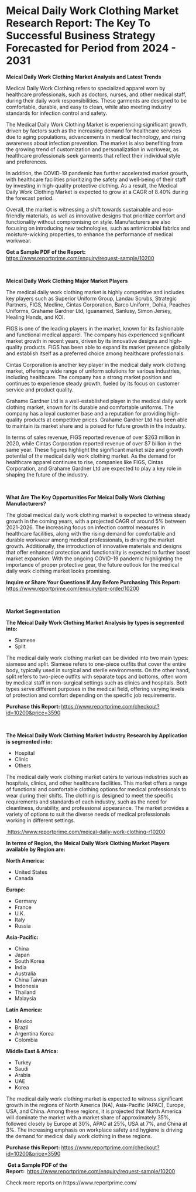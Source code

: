 <p><h1>Meical Daily Work Clothing Market Research Report: The Key To Successful Business Strategy Forecasted for Period from 2024 - 2031</h1></p><p><strong>Meical Daily Work Clothing Market Analysis and Latest Trends</strong></p>
<p><p>Medical Daily Work Clothing refers to specialized apparel worn by healthcare professionals, such as doctors, nurses, and other medical staff, during their daily work responsibilities. These garments are designed to be comfortable, durable, and easy to clean, while also meeting industry standards for infection control and safety.</p><p>The Medical Daily Work Clothing Market is experiencing significant growth, driven by factors such as the increasing demand for healthcare services due to aging populations, advancements in medical technology, and rising awareness about infection prevention. The market is also benefiting from the growing trend of customization and personalization in workwear, as healthcare professionals seek garments that reflect their individual style and preferences.</p><p>In addition, the COVID-19 pandemic has further accelerated market growth, with healthcare facilities prioritizing the safety and well-being of their staff by investing in high-quality protective clothing. As a result, the Medical Daily Work Clothing Market is expected to grow at a CAGR of 8.40% during the forecast period.</p><p>Overall, the market is witnessing a shift towards sustainable and eco-friendly materials, as well as innovative designs that prioritize comfort and functionality without compromising on style. Manufacturers are also focusing on introducing new technologies, such as antimicrobial fabrics and moisture-wicking properties, to enhance the performance of medical workwear.</p></p>
<p><strong>Get a Sample PDF of the Report:&nbsp;</strong> <a href="https://www.reportprime.com/enquiry/request-sample/10200">https://www.reportprime.com/enquiry/request-sample/10200</a></p>
<p>&nbsp;</p>
<p><strong>Meical Daily Work Clothing Major Market Players</strong></p>
<p><p>The medical daily work clothing market is highly competitive and includes key players such as Superior Uniform Group, Landau Scrubs, Strategic Partners, FIGS, Medline, Cintas Corporation, Barco Uniform, Dohia, Peaches Uniforms, Grahame Gardner Ltd, Iguanamed, Sanlusy, Simon Jersey, Healing Hands, and KOI.</p><p>FIGS is one of the leading players in the market, known for its fashionable and functional medical apparel. The company has experienced significant market growth in recent years, driven by its innovative designs and high-quality products. FIGS has been able to expand its market presence globally and establish itself as a preferred choice among healthcare professionals.</p><p>Cintas Corporation is another key player in the medical daily work clothing market, offering a wide range of uniform solutions for various industries, including healthcare. The company has a strong market position and continues to experience steady growth, fueled by its focus on customer service and product quality.</p><p>Grahame Gardner Ltd is a well-established player in the medical daily work clothing market, known for its durable and comfortable uniforms. The company has a loyal customer base and a reputation for providing high-quality products at competitive prices. Grahame Gardner Ltd has been able to maintain its market share and is poised for future growth in the industry.</p><p>In terms of sales revenue, FIGS reported revenue of over $263 million in 2020, while Cintas Corporation reported revenue of over $7 billion in the same year. These figures highlight the significant market size and growth potential of the medical daily work clothing market. As the demand for healthcare apparel continues to rise, companies like FIGS, Cintas Corporation, and Grahame Gardner Ltd are expected to play a key role in shaping the future of the industry.</p></p>
<p>&nbsp;</p>
<p><strong>What Are The Key Opportunities For Meical Daily Work Clothing Manufacturers?</strong></p>
<p><p>The global medical daily work clothing market is expected to witness steady growth in the coming years, with a projected CAGR of around 5% between 2021-2026. The increasing focus on infection control measures in healthcare facilities, along with the rising demand for comfortable and durable workwear among medical professionals, is driving the market growth. Additionally, the introduction of innovative materials and designs that offer enhanced protection and functionality is expected to further boost market expansion. With the ongoing COVID-19 pandemic highlighting the importance of proper protective gear, the future outlook for the medical daily work clothing market looks promising.</p></p>
<p><strong>Inquire or Share Your Questions If Any Before Purchasing This Report:</strong> <a href="https://www.reportprime.com/enquiry/pre-order/10200">https://www.reportprime.com/enquiry/pre-order/10200</a></p>
<p>&nbsp;</p>
<p><strong>Market Segmentation</strong></p>
<p><strong>The Meical Daily Work Clothing Market Analysis by types is segmented into:</strong></p>
<p><ul><li>Siamese</li><li>Split</li></ul></p>
<p><p>The medical daily work clothing market can be divided into two main types: siamese and split. Siamese refers to one-piece outfits that cover the entire body, typically used in surgical and sterile environments. On the other hand, split refers to two-piece outfits with separate tops and bottoms, often worn by medical staff in non-surgical settings such as clinics and hospitals. Both types serve different purposes in the medical field, offering varying levels of protection and comfort depending on the specific job requirements.</p></p>
<p><strong>Purchase this Report:&nbsp;</strong><a href="https://www.reportprime.com/checkout?id=10200&price=3590">https://www.reportprime.com/checkout?id=10200&price=3590</a></p>
<p>&nbsp;</p>
<p><strong>The Meical Daily Work Clothing Market Industry Research by Application is segmented into:</strong></p>
<p><ul><li>Hospital</li><li>Clinic</li><li>Others</li></ul></p>
<p><p>The medical daily work clothing market caters to various industries such as hospitals, clinics, and other healthcare facilities. This market offers a range of functional and comfortable clothing options for medical professionals to wear during their shifts. The clothing is designed to meet the specific requirements and standards of each industry, such as the need for cleanliness, durability, and professional appearance. The market provides a variety of options to suit the diverse needs of medical professionals working in different settings.</p></p>
<p><a href="https://www.reportprime.com/meical-daily-work-clothing-r10200">&nbsp;https://www.reportprime.com/meical-daily-work-clothing-r10200</a></p>
<p><strong>In terms of Region, the Meical Daily Work Clothing Market Players available by Region are:</strong></p>
<p>
    <p> <strong> North America: </strong>
        <ul>
            <li>United States</li>
            <li>Canada</li>
        </ul>
        </p> 
    <p> <strong> Europe: </strong>
        <ul>
            <li>Germany</li>
            <li>France</li>
            <li>U.K.</li>
            <li>Italy</li>
            <li>Russia</li>
        </ul>
        </p> 
    <p> <strong> Asia-Pacific: </strong>
        <ul>
            <li>China</li>
            <li>Japan</li>
            <li>South Korea</li>
            <li>India</li>
            <li>Australia</li>
            <li>China Taiwan</li>
            <li>Indonesia</li>
            <li>Thailand</li>
            <li>Malaysia</li>
        </ul>
        </p> 
    <p> <strong> Latin America: </strong>
        <ul>
            <li>Mexico</li>
            <li>Brazil</li>
            <li>Argentina Korea</li>
            <li>Colombia</li>
        </ul>
        </p> 
    <p> <strong> Middle East & Africa: </strong>
        <ul>
            <li>Turkey</li>
            <li>Saudi</li>
            <li>Arabia</li>
            <li>UAE</li>
            <li>Korea</li>
        </ul>
    </p>
    </p>
<p><p>The medical daily work clothing market is expected to witness significant growth in the regions of North America (NA), Asia-Pacific (APAC), Europe, USA, and China. Among these regions, it is projected that North America will dominate the market with a market share of approximately 35%, followed closely by Europe at 30%, APAC at 25%, USA at 7%, and China at 3%. The increasing emphasis on workplace safety and hygiene is driving the demand for medical daily work clothing in these regions.</p></p>
<p><strong>Purchase this Report: </strong><a href="https://www.reportprime.com/checkout?id=10200&price=3590">https://www.reportprime.com/checkout?id=10200&price=3590</a></p>
<p>&nbsp;<strong>Get a Sample PDF of the Report:&nbsp;&nbsp;</strong><a href="https://www.reportprime.com/enquiry/request-sample/10200">https://www.reportprime.com/enquiry/request-sample/10200</a></p>
<p><strong></strong></p>
<p>Check more reports on https://www.reportprime.com/</p>